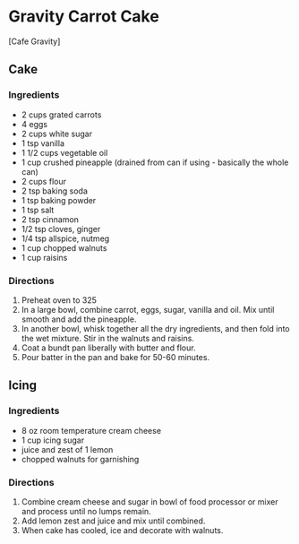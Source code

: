 # Gravity Carrot Cake

[Cafe Gravity]

## Cake

### Ingredients
* 2 cups grated carrots
* 4 eggs
* 2 cups white sugar
* 1 tsp vanilla
* 1 1/2 cups vegetable oil
* 1 cup crushed pineapple (drained from can if using - basically the whole can)
* 2 cups flour
* 2 tsp baking soda
* 1 tsp baking powder
* 1 tsp salt
* 2 tsp cinnamon
* 1/2 tsp cloves, ginger
* 1/4 tsp allspice, nutmeg
* 1 cup chopped walnuts
* 1 cup raisins

### Directions
1. Preheat oven to 325
2. In a large bowl, combine carrot, eggs, sugar, vanilla and oil.  Mix until smooth and add the pineapple.
3. In another bowl, whisk together all the dry ingredients, and then fold into the wet mixture.  Stir in the walnuts and raisins.
4. Coat a bundt pan liberally with butter and flour.
5. Pour batter in the pan and bake for 50-60 minutes.

## Icing

### Ingredients
* 8 oz room temperature cream cheese
* 1 cup icing sugar
* juice and zest of 1 lemon
* chopped walnuts for garnishing

### Directions
1. Combine cream cheese and sugar in bowl of food processor or mixer and process until no lumps remain.
2. Add lemon zest and juice and mix until combined.
3. When cake has cooled, ice and decorate with walnuts.
